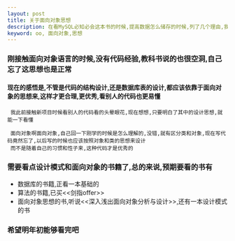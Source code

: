 ```yaml
---
layout: post
title: 关于面向对象思想
description: 在看MySQL必知必会这本书的时候,提高数据怎么储存的时候,列了几个理由,我突然想到,这不就是面向对象的思想吗?恍然大悟,大学的教科书一直提到的面向对象的思想,是很有用的,我竟然忘了
keyword: oo, 面向对象,思想
---
```


### 刚接触面向对象语言的时候,没有代码经验,教科书说的也很空洞,自己忘了这思想也是正常
#### 现在的感悟是,不管是代码的结构设计,还是数据库表的设计,都应该依靠于面向对象的思想来,这样才更合理,更优秀,看别人的代码也更易懂
     我此前接触新项目时候看别人的代码看的头晕眼花,现在想想,只要明白了其中的设计思想,就能一下看懂
	 
	 面向对象啊面向对象,自己回一下刚学的时候是怎么理解的,没错,就有区分类和对象,现在写代码竟然忘了,以后写的时候也应该按照对象和类的思想来设计
	 而不是随着自己的习惯和性子来,这种代码才是优秀的
	 
### 需要看点设计模式和面向对象的书籍了,总的来说,预期要看的书有

* 数据库的书籍,正看一本基础的
* 算法的书籍,已买<<剑指offer>>
* 面向对象思想的书,听说<<深入浅出面向对象分析与设计>>,还有一本设计模式的书

### 希望明年初能够看完吧